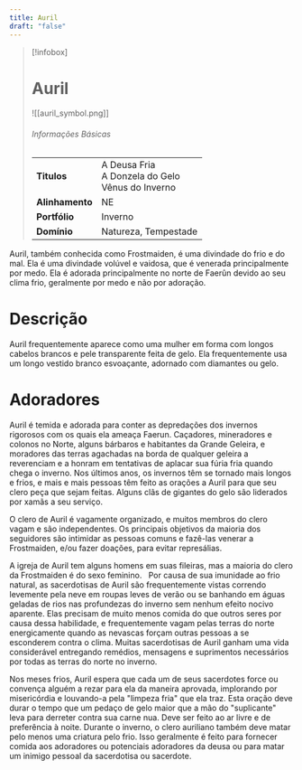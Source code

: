 ```yaml
---
title: Auril
draft: "false"
---
```

> [!infobox]
> # Auril
> ![[auril_symbol.png]]
> ###### Informações Básicas
> | | |
> | ---- | ---- |
> | **Titulos** | A Deusa Fria<br/>A Donzela do Gelo<br/>Vênus do Inverno |
> | **Alinhamento** | NE |
> | **Portfólio** | Inverno |
> | **Domínio** | Natureza, Tempestade |

Auril, também conhecida como Frostmaiden, é uma divindade do frio e do mal. Ela é uma divindade volúvel e vaidosa, que é venerada principalmente por medo. Ela é adorada principalmente no norte de Faerûn devido ao seu clima frio, geralmente por medo e não por adoração.

# Descrição

Auril frequentemente aparece como uma mulher em forma com longos cabelos brancos e pele transparente feita de gelo. Ela frequentemente usa um longo vestido branco esvoaçante, adornado com diamantes ou gelo.

# Adoradores

Auril é temida e adorada para conter as depredações dos invernos rigorosos com os quais ela ameaça Faerun. Caçadores, mineradores e colonos no Norte, alguns bárbaros e habitantes da Grande Geleira, e moradores das terras agachadas na borda de qualquer geleira a reverenciam e a honram em tentativas de aplacar sua fúria fria quando chega o inverno. Nos últimos anos, os invernos têm se tornado mais longos e frios, e mais e mais pessoas têm feito as orações a Auril para que seu clero peça que sejam feitas. Alguns clãs de gigantes do gelo são liderados por xamãs a seu serviço.   

O clero de Auril é vagamente organizado, e muitos membros do clero vagam e são independentes. Os principais objetivos da maioria dos seguidores são intimidar as pessoas comuns e fazê-las venerar a Frostmaiden, e/ou fazer doações, para evitar represálias.   

A igreja de Auril tem alguns homens em suas fileiras, mas a maioria do clero da Frostmaiden é do sexo feminino.   Por causa de sua imunidade ao frio natural, as sacerdotisas de Auril são frequentemente vistas correndo levemente pela neve em roupas leves de verão ou se banhando em águas geladas de rios nas profundezas do inverno sem nenhum efeito nocivo aparente. Elas precisam de muito menos comida do que outros seres por causa dessa habilidade, e frequentemente vagam pelas terras do norte energicamente quando as nevascas forçam outras pessoas a se esconderem contra o clima. Muitas sacerdotisas de Auril ganham uma vida considerável entregando remédios, mensagens e suprimentos necessários por todas as terras do norte no inverno.   

Nos meses frios, Auril espera que cada um de seus sacerdotes force ou convença alguém a rezar para ela da maneira aprovada, implorando por misericórdia e louvando-a pela "limpeza fria" que ela traz. Esta oração deve durar o tempo que um pedaço de gelo maior que a mão do "suplicante" leva para derreter contra sua carne nua. Deve ser feito ao ar livre e de preferência à noite. Durante o inverno, o clero auriliano também deve matar pelo menos uma criatura pelo frio. Isso geralmente é feito para fornecer comida aos adoradores ou potenciais adoradores da deusa ou para matar um inimigo pessoal da sacerdotisa ou sacerdote.